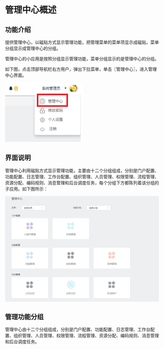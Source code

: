 # 管理中心概述

## 功能介绍

提供管理中心，以磁贴方式显示管理功能，把管理菜单的菜单项显示成磁贴，菜单分组显示成管理中心的分组。

管理中心的小应用是按照分组显示管理功能，菜单分组显示的是管理中心的分组。

如下图，点击顶部导航栏右方用户，弹出下拉菜单，单击〖管理中心〗，进入管理中心界面。

![](/articles/application/5-/images/image4.png)
 

## 界面说明

管理中心利用磁贴方式显示管理功能，主要由十二个分组组成，分别是门户配置、功能配置、日志管理、工作台配置、组织管理、人员管理、权限管理、流程管理、资源分配、编码规则、消息管理和后台调度任务，每个分组下方都陈列着该分组的子应用。如下图所示：

![](/articles/application/5-/images/image5.png)
 

## 管理功能分组

管理中心由十二个分组组成，分别是门户配置、功能配置、日志管理、工作台配置、组织管理、人员管理、权限管理、流程管理、资源分配、编码规则、消息管理和后台调度任务。

